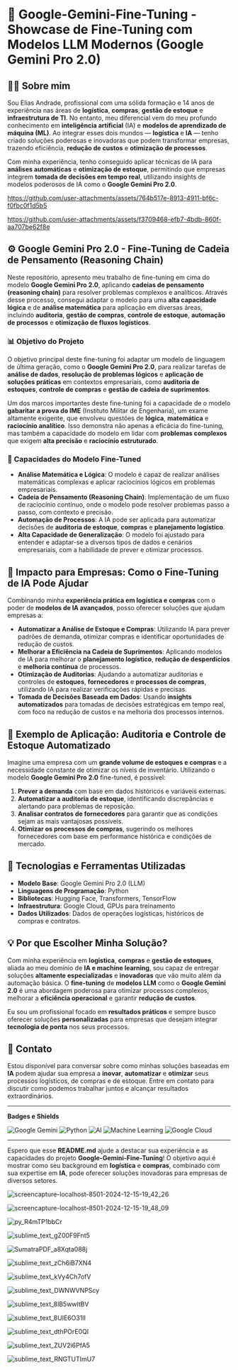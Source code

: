 # 🌟 **Google-Gemini-Fine-Tuning** - Showcase de Fine-Tuning com Modelos LLM Modernos (Google Gemini Pro 2.0)

## 👨‍💻 **Sobre mim**
Sou Elias Andrade, profissional com uma sólida formação e 14 anos de experiência nas áreas de **logística**, **compras**, **gestão de estoque** e **infraestrutura de TI**. No entanto, meu diferencial vem do meu profundo conhecimento em **inteligência artificial** (IA) e **modelos de aprendizado de máquina (ML)**. Ao integrar esses dois mundos — **logística** e **IA** — tenho criado soluções poderosas e inovadoras que podem transformar empresas, trazendo eficiência, **redução de custos** e **otimização de processos**.

Com minha experiência, tenho conseguido aplicar técnicas de IA para **análises automáticas** e **otimização de estoque**, permitindo que empresas integrem **tomada de decisões em tempo real**, utilizando insights de modelos poderosos de IA como o **Google Gemini Pro 2.0**.



https://github.com/user-attachments/assets/764b517e-8913-4911-bf6c-f0fbc0f1d5b5



https://github.com/user-attachments/assets/f3709468-efb7-4bdb-860f-aa707be62f8e



## ⚙️ **Google Gemini Pro 2.0 - Fine-Tuning de Cadeia de Pensamento (Reasoning Chain)**

Neste repositório, apresento meu trabalho de fine-tuning em cima do modelo **Google Gemini Pro 2.0**, aplicando **cadeias de pensamento (reasoning chain)** para resolver problemas complexos e analíticos. Através desse processo, consegui adaptar o modelo para uma **alta capacidade lógica** e de **análise matemática** para aplicação em diversas áreas, incluindo **auditoria**, **gestão de compras**, **controle de estoque**, **automação de processos** e **otimização de fluxos logísticos**.

### 📊 **Objetivo do Projeto**
O objetivo principal deste fine-tuning foi adaptar um modelo de linguagem de última geração, como o **Google Gemini Pro 2.0**, para realizar tarefas de **análise de dados**, **resolução de problemas lógicos** e **aplicação de soluções práticas** em contextos empresariais, como **auditoria de estoques**, **controle de compras** e **gestão de cadeia de suprimentos**.

Um dos marcos importantes deste fine-tuning foi a capacidade de o modelo **gabaritar a prova do IME** (Instituto Militar de Engenharia), um exame altamente exigente, que envolveu questões de **lógica**, **matemática** e **raciocínio analítico**. Isso demonstra não apenas a eficácia do fine-tuning, mas também a capacidade do modelo em lidar com **problemas complexos** que exigem **alta precisão** e **raciocínio estruturado**.

### 🧠 **Capacidades do Modelo Fine-Tuned**
- **Análise Matemática e Lógica**: O modelo é capaz de realizar análises matemáticas complexas e aplicar raciocínios lógicos em problemas empresariais.
- **Cadeia de Pensamento (Reasoning Chain)**: Implementação de um fluxo de raciocínio contínuo, onde o modelo pode resolver problemas passo a passo, com contexto e precisão.
- **Automação de Processos**: A IA pode ser aplicada para automatizar decisões de **auditoria de estoque**, **compras** e **planejamento logístico**.
- **Alta Capacidade de Generalização**: O modelo foi ajustado para entender e adaptar-se a diversos tipos de dados e cenários empresariais, com a habilidade de prever e otimizar processos.
  
## 💼 **Impacto para Empresas: Como o Fine-Tuning de IA Pode Ajudar**

Combinando minha **experiência prática em logística e compras** com o poder de **modelos de IA avançados**, posso oferecer soluções que ajudam empresas a:

- **Automatizar a Análise de Estoque e Compras**: Utilizando IA para prever padrões de demanda, otimizar compras e identificar oportunidades de redução de custos.
- **Melhorar a Eficiência na Cadeia de Suprimentos**: Aplicando modelos de IA para melhorar o **planejamento logístico**, **redução de desperdícios** e **melhoria contínua** de processos.
- **Otimização de Auditorias**: Ajudando a automatizar auditorias e controles de **estoques**, **fornecedores** e **processos de compras**, utilizando IA para realizar verificações rápidas e precisas.
- **Tomada de Decisões Baseada em Dados**: Usando **insights automatizados** para tomadas de decisões estratégicas em tempo real, com foco na redução de custos e na melhoria dos processos internos.

## 🧩 **Exemplo de Aplicação: Auditoria e Controle de Estoque Automatizado**

Imagine uma empresa com um **grande volume de estoques e compras** e a necessidade constante de otimizar os níveis de inventário. Utilizando o modelo **Google Gemini Pro 2.0** fine-tuned, é possível:

1. **Prever a demanda** com base em dados históricos e variáveis externas.
2. **Automatizar a auditoria de estoque**, identificando discrepâncias e alertando para problemas de reposição.
3. **Analisar contratos de fornecedores** para garantir que as condições sejam as mais vantajosas possíveis.
4. **Otimizar os processos de compras**, sugerindo os melhores fornecedores com base em performance histórica e condições de mercado.

## 🔧 **Tecnologias e Ferramentas Utilizadas**
- **Modelo Base**: Google Gemini Pro 2.0 (LLM)
- **Linguagens de Programação**: Python
- **Bibliotecas**: Hugging Face, Transformers, TensorFlow
- **Infraestrutura**: Google Cloud, GPUs para treinamento
- **Dados Utilizados**: Dados de operações logísticas, históricos de compras e contratos.

## 💡 **Por que Escolher Minha Solução?**

Com minha experiência em **logística**, **compras** e **gestão de estoques**, aliada ao meu domínio de **IA e machine learning**, sou capaz de entregar soluções **altamente especializadas** e **inovadoras** que vão muito além da automação básica. O **fine-tuning** de **modelos LLM** como o **Google Gemini 2.0** é uma abordagem poderosa para otimizar processos complexos, melhorar a **eficiência operacional** e garantir **redução de custos**.

Eu sou um profissional focado em **resultados práticos** e sempre busco oferecer soluções **personalizadas** para empresas que desejam integrar **tecnologia de ponta** nos seus processos.

## 📧 **Contato**

Estou disponível para conversar sobre como minhas soluções baseadas em **IA** podem ajudar sua empresa a **inovar**, **automatizar** e **otimizar** seus processos logísticos, de compras e de estoque. Entre em contato para discutir como podemos trabalhar juntos e alcançar resultados extraordinários.

---

**Badges e Shields**

![Google Gemini](https://img.shields.io/badge/Google%20Gemini-%2300A9D1?style=flat&logo=google&logoColor=white)
![Python](https://img.shields.io/badge/Python-%233776AB?style=flat&logo=python&logoColor=white)
![AI](https://img.shields.io/badge/AI-%2300A9D1?style=flat&logo=artificial-intelligence&logoColor=white)
![Machine Learning](https://img.shields.io/badge/Machine_Learning-%233776AB?style=flat&logo=python&logoColor=white)
![Google Cloud](https://img.shields.io/badge/Google%20Cloud-%232F3337?style=flat&logo=google-cloud&logoColor=white)

---

Espero que esse **README.md** ajude a destacar sua experiência e as capacidades do projeto **Google-Gemini-Fine-Tuning**! O objetivo aqui é mostrar como seu background em **logística** e **compras**, combinado com sua expertise em **IA**, pode oferecer soluções inovadoras para empresas de diversos setores.


![screencapture-localhost-8501-2024-12-15-19_42_26](https://github.com/user-attachments/assets/94994fac-016f-489d-8269-5a4f30c6171a)

![screencapture-localhost-8501-2024-12-15-19_48_09](https://github.com/user-attachments/assets/fe115195-bce7-4e69-be83-38fb6a45ec26)

![py_R4mTP1bbCr](https://github.com/user-attachments/assets/2c1f9ee0-4864-4fea-b807-84af067c4e90)

![sublime_text_gZ00F9Fnt5](https://github.com/user-attachments/assets/7f0e5789-2aec-4f6a-909d-05ef10fe52d5)

![SumatraPDF_a8Xqta088j](https://github.com/user-attachments/assets/96774adf-5171-4a9b-a1fb-2f3af31ae211)

![sublime_text_zCh6iB7XN4](https://github.com/user-attachments/assets/6d130ab9-a88c-4847-b838-2567f76d8065)

![sublime_text_kVy4Ch7ofV](https://github.com/user-attachments/assets/0d4ee60f-a172-486c-912e-7be6bf7e4568)

![sublime_text_DWNWVNPScy](https://github.com/user-attachments/assets/97e01951-5701-4cf3-849c-604b4b588d23)

![sublime_text_8lB5wwltBV](https://github.com/user-attachments/assets/a26f643f-41e5-4bf0-9ebb-32c0755b36e7)

![sublime_text_8UIE6O31lI](https://github.com/user-attachments/assets/2a249179-3e8f-4a77-9bc1-07d0356d504d)

![sublime_text_dthPOrE0Ql](https://github.com/user-attachments/assets/cbe84f16-e52c-4b54-84c4-2d3f98765cbb)

![sublime_text_ZUV2i6PfA5](https://github.com/user-attachments/assets/fa7eda0d-e77c-41b0-bff5-6808959f4d9c)

![sublime_text_RNGTUTImU7](https://github.com/user-attachments/assets/7b439d81-6929-4ba1-b3dc-e4203a431746)
